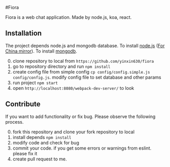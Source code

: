 #Fiora

Fiora is a web chat application. Made by node.js, koa, react.


## Installation

The project depends node.js and mongodb database. To install [node.js](https://nodejs.org/en/download/) ([For China mirror](https://npm.taobao.org/mirrors/node)). To install [mongodb](https://docs.mongodb.com/manual/installation/).

0. clone repository to local from `https://github.com/yinxin630/fiora`
0. go to repository directory and run `npm install`
0. create config file from simple config `cp config/config.simple.js config/config.js`. modify config file to set database and other params
0. run project `npm start`
0. open `http://localhost:8080/webpack-dev-server/` to look

## Contribute

If you want to add functionality or fix bug. Please observe the following process.

0. fork this repository and clone your fork repository to local
0. install depends `npm install`
0. modify code and check for bug
0. commit your code. if you get some errors or warnings from eslint. please fix it
0. create pull request to me.